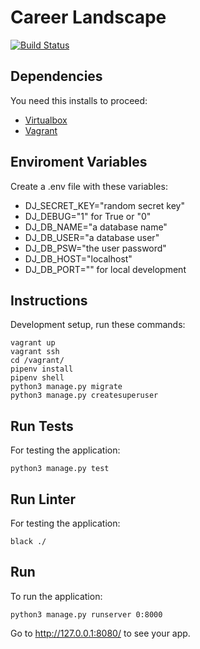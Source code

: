 # Career Landscape

[![Build Status](https://travis-ci.com/xpeppers/career-landscape.svg?branch=master)](https://travis-ci.com/xpeppers/career-landscape)

## Dependencies

You need this installs to proceed:

- [Virtualbox](https://www.virtualbox.org/)
- [Vagrant](https://www.vagrantup.com/)

## Enviroment Variables

Create a .env file with these variables:

- DJ_SECRET_KEY="random secret key"
- DJ_DEBUG="1" for True or "0"
- DJ_DB_NAME="a database name"
- DJ_DB_USER="a database user"
- DJ_DB_PSW="the user password"
- DJ_DB_HOST="localhost"
- DJ_DB_PORT="" for local development

## Instructions

Development setup, run these commands:

```blank
vagrant up
vagrant ssh
cd /vagrant/
pipenv install
pipenv shell
python3 manage.py migrate
python3 manage.py createsuperuser
```

## Run Tests

For testing the application:

```blank
python3 manage.py test
```

## Run Linter

For testing the application:

```blank
black ./
```

## Run

To run the application:

```blank
python3 manage.py runserver 0:8000
```

Go to http://127.0.0.1:8080/ to see your app.
